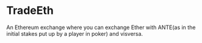 # TradeEth
An Ethereum exchange where you can exchange Ether with ANTE(as in the initial stakes put up by a player in poker) and visversa.
